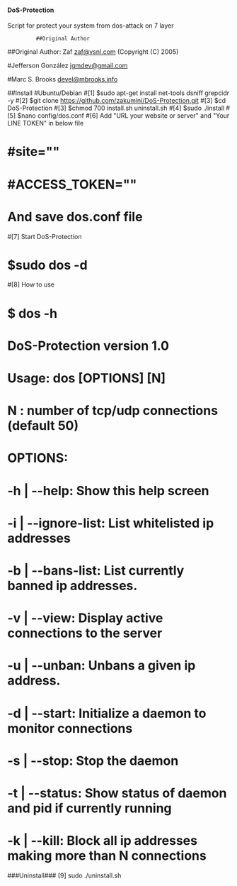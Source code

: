 #### DoS-Protection
Script for protect your system from dos-attack on 7 layer

             ##Original Author                        

 ##Original Author: Zaf zaf@vsnl.com (Copyright (C) 2005)  
							 
 #Jefferson González jgmdev@gmail.com                     
                                                         
 #Marc S. Brooks devel@mbrooks.info                       


##Install
#Ubuntu/Debian
#[1] $sudo apt-get install net-tools dsniff grepcidr -y
#[2] $git clone https://github.com/zakumini/DoS-Protection.git
#[3] $cd DoS-Protection
#[3] $chmod 700  install.sh uninstall.sh
#[4] $sudo ./install
#[5] $nano config/dos.conf
#[6] Add "URL your website or server" and "Your LINE TOKEN" in below file
#    #site=""
#    #ACCESS_TOKEN=""
#    And save dos.conf file
#[7] Start DoS-Protection
#    $sudo dos -d
#[8] How to use
#    $ dos -h
#   DoS-Protection version 1.0
#   Usage: dos [OPTIONS] [N]
#   N : number of tcp/udp connections (default 50)
#   OPTIONS:
#   -h      | --help: Show this help screen
#   -i      | --ignore-list: List whitelisted ip addresses
#   -b      | --bans-list: List currently banned ip addresses.
#   -v      | --view: Display active connections to the server
#   -u      | --unban: Unbans a given ip address.
#   -d      | --start: Initialize a daemon to monitor connections
#   -s      | --stop: Stop the daemon
#   -t      | --status: Show status of daemon and pid if currently running
#   -k      | --kill: Block all ip addresses making more than N connections

###Uninstall###
[9] sudo ./uninstall.sh

